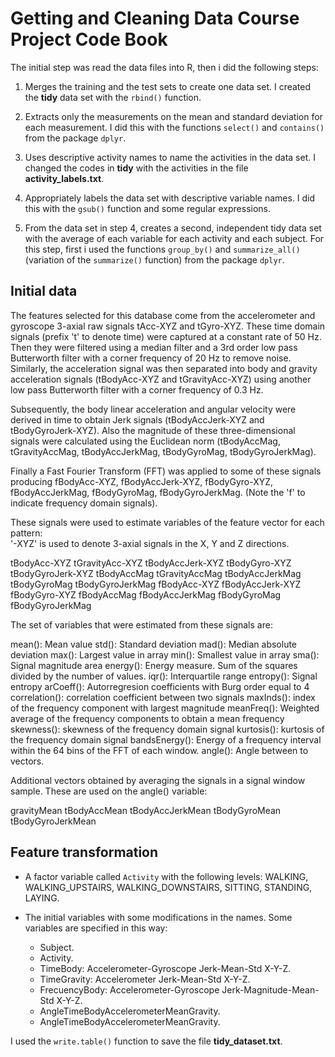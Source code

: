 # Getting and Cleaning Data Course Project Code Book

The initial step was read the data files into R, then i did the following steps:

1. Merges the training and the test sets to create one data set. I created the __tidy__ data set with the `rbind()` function.

2. Extracts only the measurements on the mean and standard deviation for each measurement. I did this with the functions `select()` and `contains()` from the package `dplyr`.  

3. Uses descriptive activity names to name the activities in the data set. I changed the codes in __tidy__ with the activities in the file __activity_labels.txt__.  

4. Appropriately labels the data set with descriptive variable names. I did this with the `gsub()` function and some regular expressions.  

5. From the data set in step 4, creates a second, independent tidy data set with the average of each variable for each activity and each subject. For this step, first i used the functions `group_by()` and `summarize_all()` (variation of the `summarize()` function) from the package `dplyr`.

## Initial data 


The features selected for this database come from the accelerometer and gyroscope 3-axial raw signals tAcc-XYZ and tGyro-XYZ. These time domain signals (prefix 't' to denote time) were captured at a constant rate of 50 Hz. Then they were filtered using a median filter and a 3rd order low pass Butterworth filter with a corner frequency of 20 Hz to remove noise. Similarly, the acceleration signal was then separated into body and gravity acceleration signals (tBodyAcc-XYZ and tGravityAcc-XYZ) using another low pass Butterworth filter with a corner frequency of 0.3 Hz. 

Subsequently, the body linear acceleration and angular velocity were derived in time to obtain Jerk signals (tBodyAccJerk-XYZ and tBodyGyroJerk-XYZ). Also the magnitude of these three-dimensional signals were calculated using the Euclidean norm (tBodyAccMag, tGravityAccMag, tBodyAccJerkMag, tBodyGyroMag, tBodyGyroJerkMag). 

Finally a Fast Fourier Transform (FFT) was applied to some of these signals producing fBodyAcc-XYZ, fBodyAccJerk-XYZ, fBodyGyro-XYZ, fBodyAccJerkMag, fBodyGyroMag, fBodyGyroJerkMag. (Note the 'f' to indicate frequency domain signals). 

These signals were used to estimate variables of the feature vector for each pattern:  
'-XYZ' is used to denote 3-axial signals in the X, Y and Z directions.

tBodyAcc-XYZ
tGravityAcc-XYZ
tBodyAccJerk-XYZ
tBodyGyro-XYZ
tBodyGyroJerk-XYZ
tBodyAccMag
tGravityAccMag
tBodyAccJerkMag
tBodyGyroMag
tBodyGyroJerkMag
fBodyAcc-XYZ
fBodyAccJerk-XYZ
fBodyGyro-XYZ
fBodyAccMag
fBodyAccJerkMag
fBodyGyroMag
fBodyGyroJerkMag

The set of variables that were estimated from these signals are: 

mean(): Mean value
std(): Standard deviation
mad(): Median absolute deviation 
max(): Largest value in array
min(): Smallest value in array
sma(): Signal magnitude area
energy(): Energy measure. Sum of the squares divided by the number of values. 
iqr(): Interquartile range 
entropy(): Signal entropy
arCoeff(): Autorregresion coefficients with Burg order equal to 4
correlation(): correlation coefficient between two signals
maxInds(): index of the frequency component with largest magnitude
meanFreq(): Weighted average of the frequency components to obtain a mean frequency
skewness(): skewness of the frequency domain signal 
kurtosis(): kurtosis of the frequency domain signal 
bandsEnergy(): Energy of a frequency interval within the 64 bins of the FFT of each window.
angle(): Angle between to vectors.

Additional vectors obtained by averaging the signals in a signal window sample. These are used on the angle() variable:

gravityMean
tBodyAccMean
tBodyAccJerkMean
tBodyGyroMean
tBodyGyroJerkMean

## Feature transformation

* A  factor variable called `Activity` with the following levels: WALKING, WALKING_UPSTAIRS, WALKING_DOWNSTAIRS, SITTING, STANDING, LAYING.

* The initial variables with some modifications in the names. Some variables are specified in this way:

  * Subject.
  * Activity.
  * TimeBody: Accelerometer-Gyroscope Jerk-Mean-Std X-Y-Z.
  * TimeGravity: Accelerometer Jerk-Mean-Std X-Y-Z.
  * FrecuencyBody: Accelerometer-Gyroscope Jerk-Magnitude-Mean-Std X-Y-Z.
  * AngleTimeBodyAccelerometerMeanGravity.
  * AngleTimeBodyAccelerometerMeanGravity.

I used the `write.table()` function to save the file __tidy_dataset.txt__.
